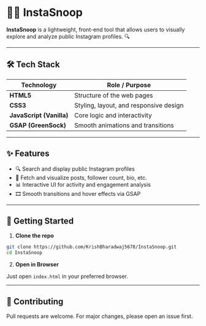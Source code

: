# 🕵️‍♂️ InstaSnoop

**InstaSnoop** is a lightweight, front-end tool that allows users to visually explore and analyze public Instagram profiles. 🔍

---

## 🛠 Tech Stack

| Technology                              | Role / Purpose                         |
| --------------------------------------- | -------------------------------------- |
| **HTML5**                               | Structure of the web pages             |
| **CSS3**                                | Styling, layout, and responsive design |
| **JavaScript (Vanilla)**                | Core logic and interactivity           |
| **GSAP (GreenSock)** | Smooth animations and transitions      |

---

## ✨ Features

* 🔍 Search and display public Instagram profiles
* 📸 Fetch and visualize posts, follower count, bio, etc.
* 📊 Interactive UI for activity and engagement analysis
* 🎞 Smooth transitions and hover effects via GSAP

---

## 🚀 Getting Started

1. **Clone the repo**

```bash
git clone https://github.com/KrishBharadwaj5678/InstaSnoop.git
cd InstaSnoop
```

2. **Open in Browser**

Just open `index.html` in your preferred browser.

---

## 🤝 Contributing

Pull requests are welcome. For major changes, please open an issue first.
